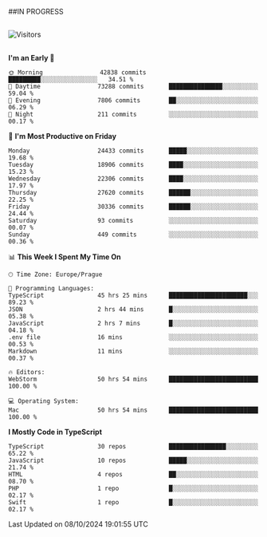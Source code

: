 ##IN PROGRESS
##
![Visitors](https://komarev.com/ghpvc/?username=petrbui&style=for-the-badge&label=Visitors+👀)



##
<!--
[![My GitHub stats](https://github-readme-stats.vercel.app/api?username=petrbui&theme=github_dark)](https://github.com/anuraghazra/github-readme-stats)

[![My wakatime stats](https://github-readme-stats.vercel.app/api/wakatime?username=petrbui&theme=github_dark)](https://github.com/anuraghazra/github-readme-stats)
-->
<!--START_SECTION:waka-->
**I'm an Early 🐤** 

```text
🌞 Morning                42838 commits       █████████░░░░░░░░░░░░░░░░   34.51 % 
🌆 Daytime                73288 commits       ███████████████░░░░░░░░░░   59.04 % 
🌃 Evening                7806 commits        ██░░░░░░░░░░░░░░░░░░░░░░░   06.29 % 
🌙 Night                  211 commits         ░░░░░░░░░░░░░░░░░░░░░░░░░   00.17 % 
```
📅 **I'm Most Productive on Friday** 

```text
Monday                   24433 commits       █████░░░░░░░░░░░░░░░░░░░░   19.68 % 
Tuesday                  18906 commits       ████░░░░░░░░░░░░░░░░░░░░░   15.23 % 
Wednesday                22306 commits       ████░░░░░░░░░░░░░░░░░░░░░   17.97 % 
Thursday                 27620 commits       ██████░░░░░░░░░░░░░░░░░░░   22.25 % 
Friday                   30336 commits       ██████░░░░░░░░░░░░░░░░░░░   24.44 % 
Saturday                 93 commits          ░░░░░░░░░░░░░░░░░░░░░░░░░   00.07 % 
Sunday                   449 commits         ░░░░░░░░░░░░░░░░░░░░░░░░░   00.36 % 
```


📊 **This Week I Spent My Time On** 

```text
🕑︎ Time Zone: Europe/Prague

💬 Programming Languages: 
TypeScript               45 hrs 25 mins      ██████████████████████░░░   89.23 % 
JSON                     2 hrs 44 mins       █░░░░░░░░░░░░░░░░░░░░░░░░   05.38 % 
JavaScript               2 hrs 7 mins        █░░░░░░░░░░░░░░░░░░░░░░░░   04.18 % 
.env file                16 mins             ░░░░░░░░░░░░░░░░░░░░░░░░░   00.53 % 
Markdown                 11 mins             ░░░░░░░░░░░░░░░░░░░░░░░░░   00.37 % 

🔥 Editors: 
WebStorm                 50 hrs 54 mins      █████████████████████████   100.00 % 

💻 Operating System: 
Mac                      50 hrs 54 mins      █████████████████████████   100.00 % 
```

**I Mostly Code in TypeScript** 

```text
TypeScript               30 repos            ████████████████░░░░░░░░░   65.22 % 
JavaScript               10 repos            █████░░░░░░░░░░░░░░░░░░░░   21.74 % 
HTML                     4 repos             ██░░░░░░░░░░░░░░░░░░░░░░░   08.70 % 
PHP                      1 repo              █░░░░░░░░░░░░░░░░░░░░░░░░   02.17 % 
Swift                    1 repo              █░░░░░░░░░░░░░░░░░░░░░░░░   02.17 % 
```




 Last Updated on 08/10/2024 19:01:55 UTC
<!--END_SECTION:waka-->
